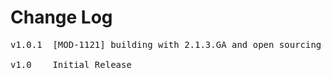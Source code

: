 # Change Log
<pre>
v1.0.1  [MOD-1121] building with 2.1.3.GA and open sourcing
	
v1.0    Initial Release
